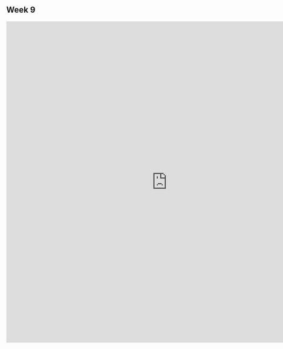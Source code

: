 ## Week 9

<iframe seamless  frameborder="0" src="https://public.tableau.com/views/seats_held_by_women_in_national_parliaments/Dashboard1?:language=es&amp;publish=yes&amp;:origin=viz_share_link&amp;:showVizHome=no&amp;:embed=yes&amp;:display_count=yes" width="850" height="850"></iframe>    
